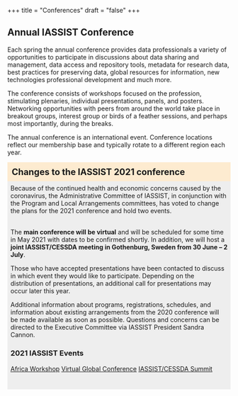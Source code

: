 +++
title = "Conferences"
draft = "false"
+++
## Annual IASSIST Conference

Each spring the annual conference provides data professionals a variety of opportunities to participate in discussions about data sharing and management, data access and repository tools, metadata for research data, best practices for preserving data, global resources for information, new technologies professional development and much more. 

The conference consists of workshops focused on the profession, stimulating plenaries, individual presentations, panels, and posters. Networking opportunities with peers from around the world take place in breakout groups, interest group or birds of a feather sessions, and perhaps most importantly, during the breaks. 

The annual conference is an international event. Conference locations reflect our membership base and typically rotate to a different region each year.

<div style="background-color:#fdebd0;font-weight:bold;padding:.5em;font-size:140%;">Changes to the IASSIST 2021 conference</div>

<div style="background-color:#eee;padding:.5em;">Because of the continued health and economic concerns caused by the coronavirus, the Administrative Committee of IASSIST, in conjunction with the Program and Local Arrangements committees, has voted to change the plans for the 2021 conference and hold two events.<br /><br />


The **main conference will be virtual** and will be scheduled for some time in May 2021 with dates to be confirmed shortly.  In addition, we will host a **joint IASSIST/CESSDA meeting in Gothenburg, Sweden from 30 June – 2 July**.


Those who have accepted presentations have been contacted to discuss in which event they would like to participate.  Depending on the distribution of presentations, an additional call for presentations may occur later this year.  


Additional information about programs, registrations, schedules, and information about existing arrangements from the 2020 conference will be made available as soon as possible.  Questions and concerns can be directed to the Executive Committee via IASSIST President Sandra Cannon.

### 2021 IASSIST Events

<a class="btn btn-template-main" href="./iassist-africa-2021/" >Africa Workshop</a> 
<a class="btn btn-template-main" href="./iassist-virtual-2021/" >Virtual Global Conference</a> 
<a class="btn btn-template-main" href="./iassist-sweden-2021/" >IASSIST/CESSDA Summit</a>

<br />
</div>

<br />
